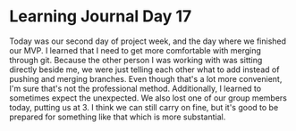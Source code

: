 # Learning Journal Day 17

Today was our second day of project week, and the day where we finished our MVP. I learned that I need to get more comfortable with merging through git. Because the other person I was working with was sitting directly beside me, we were just telling each other what to add instead of pushing and merging branches. Even though that's a lot more convenient, I'm sure that's not the professional method. Additionally, I learned to sometimes expect the unexpected. We also lost one of our group members today, putting us at 3. I think we can still carry on fine, but it's good to be prepared for something like that which is more substantial.
